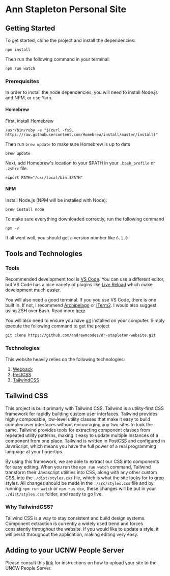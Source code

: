 # Ann Stapleton Personal Site

## **Getting Started**
To get started, clone the project and install the dependencies:
```
npm install
```
Then run the following command in your terminal:
```
npm run watch
```

### **Prerequisites**
In order to install the node dependencies, you will need to install Node.js and NPM, or use Yarn.

#### **Homebrew**
First, install Homebrew
```
/usr/bin/ruby -e "$(curl -fsSL https://raw.githubusercontent.com/Homebrew/install/master/install)"
```

Then run `brew update` to make sure Homebrew is up to date

```
brew update
```

Next, add Homebrew's location to your $PATH in your `.bash_profile` or `.zshrc` file.

```
export PATH="/usr/local/bin:$PATH"
```

#### **NPM**
Install Node.js (NPM will be installed with Node):
```
brew install node
```
To make sure everything downloaded correctly, run the following command
```
npm -v
```
If all went well, you should get a version number like `6.1.0`

## **Tools and Technologies**

### **Tools**

Recommended development tool is [VS Code](https://code.visualstudio.com/). You can use a different editor, but VS Code has a nice variety of plugins like [Live Reload](https://marketplace.visualstudio.com/items?itemName=ritwickdey.LiveServer) which make development much easier.

You will also need a good terminal. If you you use VS Code, there is one built in. If not, I recommend [Archipelago](https://github.com/npezza93/archipelago) or [iTerm2](https://www.iterm2.com/). I would also suggest using ZSH over Bash. Read more [here](https://github.com/robbyrussell/oh-my-zsh)

You will also need to ensure you have [git](https://git-scm.com/book/en/v2/Getting-Started-Installing-Git) installed on your computer. Simply execute the following command to get the project
```
git clone https://github.com/andrewmcodes/dr-stapleton-website.git
```

### **Technologies**

This website heavily relies on the following technologies:
1. [Webpack](https://webpack.js.org/)
2. [PostCSS](https://github.com/postcss/postcss)
3. [TailwindCSS](https://tailwindcss.com/)

## **Tailwind CSS**
This project is built primarly with Tailwind CSS. Tailwind is a utility-first CSS framework for rapidly building custom user interfaces. Tailwind provides highly composable, low-level utility classes that make it easy to build complex user interfaces without encouraging any two sites to look the same. Tailwind provides tools for extracting component classes from repeated utility patterns, making it easy to update multiple instances of a component from one place. Tailwind is written in PostCSS and configured in JavaScript, which means you have the full power of a real programming language at your fingertips.

By using this framework, we are able to extract our CSS into components for easy editing. When you run the `npm run watch` command, Tailwind transform their Javascript utilities into CSS, along with any other custom CSS, into the `./dist/styles.css` file, which is what the site looks for to grep styles. All changes should be made in the `./src/styles.css` file and by running `npm run watch` or `npm run dev`, these changes will be put in your `./dist/styles.css` folder, and ready to go live.

### **Why TailwindCSS?**

Tailwind CSS is a way to stay consistent and build design systems. Component extraction is currently a widely used trend and forces consistently throughout the website. If you would like to update a style, it will persit throughout the application, making editing very easy.

## **Adding to your UCNW People Server**

Please consult this [link](https://uncw.edu/ITSD/working/uploadwebfiles.html) for instructions on how to upload your site to the UNCW People Server.
